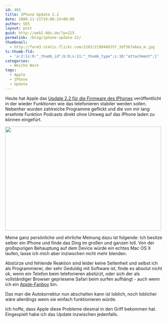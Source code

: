 ```yaml
---
id: 465
title: IPhone Update 2.2
date: 2008-11-21T19:06:23+00:00
author: SES
layout: post
guid: http://web2.0du.de/?p=215
permalink: /blog/iphone-update-22/
thumbnail:
  - http://farm3.static.flickr.com/2283/2199466357_3df367a6ea_m.jpg
tc-thumb-fld:
  - 'a:2:{s:9:"_thumb_id";b:0;s:11:"_thumb_type";s:10:"attachment";}'
categories:
  - Weiche Ware
tags:
  - Apple
  - IPhone
  - Update
---
```

Heute hat Apple das [Update 2.2 für die Firmware des IPhones](http://www.blogtopf.de/allgemein/iphone-22-software-update-bei-itunes/) veröffentlicht in der wieder Funktionen wie das telefonieren stabiler werden sollen. Nebenher wurden zahlreiche Programme geflickt und die von mir lang ersehnte Funktion Podcasts direkt ohne Umweg auf das IPhone laden zu können eingefürt.

[<img loading="lazy" class="alignnone" title="IPhone Hacked von bwana (Flickr)" src="http://farm2.static.flickr.com/1262/1186846236_55c8eb1c46.jpg" alt="" width="500" height="333" />](http://farm2.static.flickr.com/1262/1186846236_55c8eb1c46.jpg)

Meine ganz persönliche und ehrliche Meinung dazu ist folgende: Ich besitze selber ein IPhone und finde das Ding im großen und ganzen toll. Von der großspurigen Behauptung auf dem Device würde ein echtes Mac OS X laufen, lasse ich mich aber inziwschen nicht mehr blenden.

Abstürze und fehlende Reaktion sind leider keine Seltenheit und selbst ich als Programmierer, der sehr Geduldig mit Software ist, finde es absolut nicht ok, wenn ein Telefon beim telefonieren abstürzt, oder sich der als vollständiger Browser gepriesene Safari beim surfen aufhängt - auch wenn ich ein [Apple-Fanboy](http://www.aptgetupdate.de/2008/11/21/updates-updates-updates-itunes-802-iphone-22/) bin.

Das man die Autokorrektur nun abschalten kann ist loblich, noch loblicher wäre allerdings wenn sie einfach funktionieren würde.

Ich hoffe, dass Apple diese Probleme diesmal in den Griff bekommen hat. Eingespielt habe ich das Update inzwischen jedenfalls.
